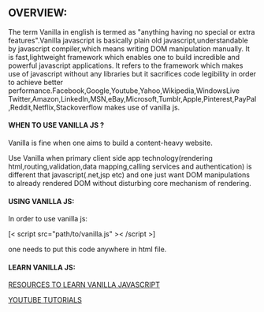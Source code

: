 ## OVERVIEW:
The term Vanilla in english is termed as "anything having no special or extra features".Vanilla javascript is basically plain old javascript,understandable by javascript compiler,which means writing DOM manipulation manually. It is fast,lightweight framework which enables one to build incredible and powerful javascript applications. It refers to the framework which makes use of javascript without any libraries but it sacrifices code legibility in order to achieve better performance.Facebook,Google,Youtube,Yahoo,Wikipedia,WindowsLive Twitter,Amazon,LinkedIn,MSN,eBay,Microsoft,Tumblr,Apple,Pinterest,PayPal,Reddit,Netflix,Stackoverflow makes use of vanilla js.

#### WHEN TO USE VANILLA JS ?
Vanilla is fine when one aims to build a content-heavy website.

Use Vanilla when primary client side app technology(rendering html,routing,validation,data mapping,calling services and authentication) is different that javascript(.net,jsp etc) and one just want DOM manipulations to already rendered DOM without disturbing core mechanism of rendering.

#### USING VANILLA JS:
In order to use vanilla js:

[< script src="path/to/vanilla.js" >< /script >]

one needs to put this code anywhere in html file.

#### LEARN VANILLA JS:
[RESOURCES TO LEARN VANILLA JAVASCRIPT](https://designmodo.com/learn-vanilla-javascript/)

[YOUTUBE TUTORIALS]()
